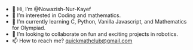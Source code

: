 - 👋 Hi, I’m @Nowazish-Nur-Kayef
- 👀 I’m interested in Coding and mathematics.
- 🌱 I’m currently learning C, Python, Vanilla Javascript, and Mathematics for Olympiad.
- 💞️ I’m looking to collaborate on fun and exciting projects in robotics.
- 📫 How to reach me? quickmathclub@gmail.com

<!---
Nowazish-Nur-Kayef/Nowazish-Nur-Kayef is a ✨ special ✨ repository because its `README.md` (this file) appears on your GitHub profile.
You can click the Preview link to take a look at your changes.
--->
